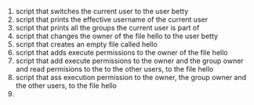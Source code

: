1. script that switches the current user to the user betty
2. script that prints the effective username of the current user	
3. script that prints all the groups the current user is part of	
4. script that changes the owner of the file hello to the user betty 
5. script that creates an empty file called hello
6. script that adds execute permissions to the owner of the file hello 
7. script that add execute permissions to the owner and the group owner and read permisions to   the to the other users, to the file hello
8. script that ass execution permission to the owner, the group owner and the other users, to    the file hello
9.
